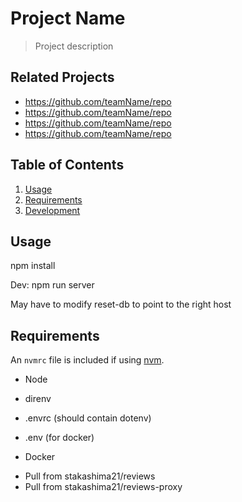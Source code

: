 # Project Name

> Project description

## Related Projects

  - https://github.com/teamName/repo
  - https://github.com/teamName/repo
  - https://github.com/teamName/repo
  - https://github.com/teamName/repo

## Table of Contents

1. [Usage](#Usage)
1. [Requirements](#requirements)
1. [Development](#development)

## Usage
npm install

Dev: npm run server

May have to modify reset-db to point to the right host


## Requirements

An `nvmrc` file is included if using [nvm](https://github.com/creationix/nvm).

- Node 

- direnv
- .envrc (should contain dotenv)
- .env (for docker)
- Docker
* Pull from stakashima21/reviews
* Pull from stakashima21/reviews-proxy

